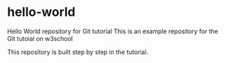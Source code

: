 # hello-world
Hello World repository for Git tutorial
This is an example repository for the Git tutoial on w3school

This repository is built step by step in the tutorial.
